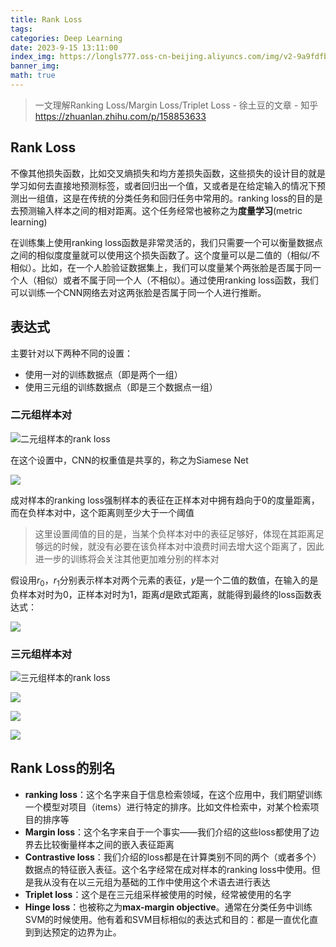 ```yaml
---
title: Rank Loss
tags: 
categories: Deep Learning
date: 2023-9-15 13:11:00
index_img: https://longls777.oss-cn-beijing.aliyuncs.com/img/v2-9a9fdfb71c761db343858a408a5060f1_1440w.webp
banner_img: 
math: true
---
```




> 一文理解Ranking Loss/Margin Loss/Triplet Loss - 徐土豆的文章 - 知乎 https://zhuanlan.zhihu.com/p/158853633

## Rank Loss

不像其他损失函数，比如交叉熵损失和均方差损失函数，这些损失的设计目的就是学习如何去直接地预测标签，或者回归出一个值，又或者是在给定输入的情况下预测出一组值，这是在传统的分类任务和回归任务中常用的。ranking loss的目的是去预测输入样本之间的相对距离。这个任务经常也被称之为**度量学习**(metric learning)

在训练集上使用ranking loss函数是非常灵活的，我们只需要一个可以衡量数据点之间的相似度度量就可以使用这个损失函数了。这个度量可以是二值的（相似/不相似）。比如，在一个人脸验证数据集上，我们可以度量某个两张脸是否属于同一个人（相似）或者不属于同一个人（不相似）。通过使用ranking loss函数，我们可以训练一个CNN网络去对这两张脸是否属于同一个人进行推断。



## 表达式

主要针对以下两种不同的设置：

- 使用一对的训练数据点（即是两个一组）
- 使用三元组的训练数据点（即是三个数据点一组）



### 二元组样本对

![二元组样本的rank loss](https://longls777.oss-cn-beijing.aliyuncs.com/img/v2-f926222841a5376e85a15c31c5e157f2_720w.webp)

在这个设置中，CNN的权重值是共享的，称之为Siamese Net

![](https://longls777.oss-cn-beijing.aliyuncs.com/img/image-20230915131614233.png)

成对样本的ranking loss强制样本的表征在正样本对中拥有趋向于0的度量距离，而在负样本对中，这个距离则至少大于一个阈值

> 这里设置阈值的目的是，当某个负样本对中的表征足够好，体现在其距离足够远的时候，就没有必要在该负样本对中浪费时间去增大这个距离了，因此进一步的训练将会关注其他更加难分别的样本对

假设用$r_0$，$r_1$分别表示样本对两个元素的表征，$y$是一个二值的数值，在输入的是负样本对时为0，正样本对时为1，距离$d$是欧式距离，就能得到最终的loss函数表达式：

![](https://longls777.oss-cn-beijing.aliyuncs.com/img/image-20230915132001145.png)

### 三元组样本对

![三元组样本的rank loss](https://longls777.oss-cn-beijing.aliyuncs.com/img/v2-c573b95fcc6e55bc1c17ade5256d6aed_1440w.webp)

![](https://longls777.oss-cn-beijing.aliyuncs.com/img/image-20230915132144837.png)

![](https://longls777.oss-cn-beijing.aliyuncs.com/img/image-20230915132224898.png)

![](https://longls777.oss-cn-beijing.aliyuncs.com/img/v2-9a9fdfb71c761db343858a408a5060f1_1440w.webp)

## Rank Loss的别名

- **ranking loss**：这个名字来自于信息检索领域，在这个应用中，我们期望训练一个模型对项目（items）进行特定的排序。比如文件检索中，对某个检索项目的排序等
- **Margin loss**：这个名字来自于一个事实——我们介绍的这些loss都使用了边界去比较衡量样本之间的嵌入表征距离
- **Contrastive loss**：我们介绍的loss都是在计算类别不同的两个（或者多个）数据点的特征嵌入表征。这个名字经常在成对样本的ranking loss中使用。但是我从没有在以三元组为基础的工作中使用这个术语去进行表达
- **Triplet loss**：这个是在三元组采样被使用的时候，经常被使用的名字
- **Hinge loss**：也被称之为**max-margin objective**。通常在分类任务中训练SVM的时候使用。他有着和SVM目标相似的表达式和目的：都是一直优化直到到达预定的边界为止。